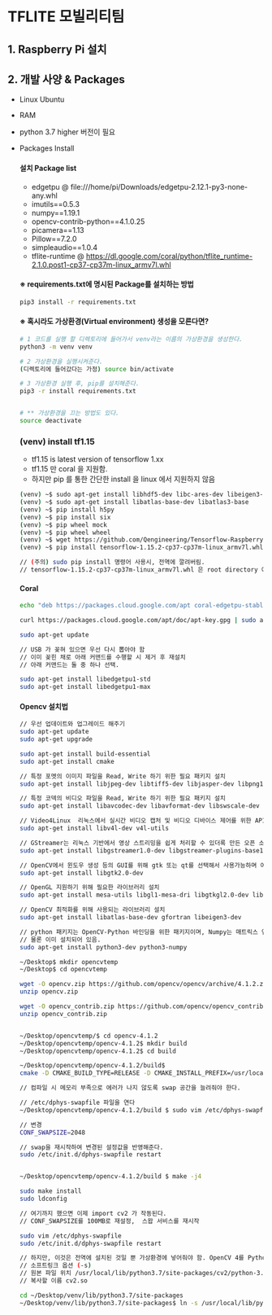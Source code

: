 # TFLITE 모빌리티팀



## 1. Raspberry Pi 설치





## 2. 개발 사양 & Packages

- Linux Ubuntu

- RAM

- python 3.7 higher 버전이 필요

- Packages Install

  #### 설치 Package list

  - edgetpu @ file:///home/pi/Downloads/edgetpu-2.12.1-py3-none-any.whl
  - imutils==0.5.3
  - numpy==1.19.1
  - opencv-contrib-python==4.1.0.25
  - picamera==1.13
  - Pillow==7.2.0
  - simpleaudio==1.0.4
  - tflite-runtime @ https://dl.google.com/coral/python/tflite_runtime-2.1.0.post1-cp37-cp37m-linux_armv7l.whl   

  #### ※ requirements.txt에 명시된 Package를 설치하는 방법



  ```bash
  pip3 install -r requirements.txt
  ```





  #### ※ 혹시라도 가상환경(Virtual environment) 생성을 모른다면?

  ```bash
  # 1 코드를 실행 할 디렉토리에 들어가서 venv라는 이름의 가상환경을 생성한다.
  python3 -m venv venv

  # 2 가상환경을 실행시켜준다.
  (디렉토리에 들어갔다는 가정) source bin/activate

  # 3 가상환경 실행 후, pip를 설치해준다.
  pip3 -r install requirements.txt


  # ** 가상환경을 끄는 방법도 있다.
  source deactivate

  ```

  ###   (venv) install tf1.15

  - tf1.15 is latest version of tensorflow 1.xx
  - tf1.15 만 coral 을 지원함.
  - 하지만 pip 를 통한 간단한 install 을 linux 에서 지원하지 않음

  ```bash
  (venv) ~$ sudo apt-get install libhdf5-dev libc-ares-dev libeigen3-dev
  (venv) ~$ sudo apt-get install libatlas-base-dev libatlas3-base
  (venv) ~$ pip install h5py
  (venv) ~$ pip install six
  (venv) ~$ pip wheel mock
  (venv) ~$ pip wheel wheel
  (venv) ~$ wget https://github.com/Qengineering/Tensorflow-Raspberry-Pi/raw/master/tensorflow-1.15.2-cp37-cp37m-linux_armv7l.whl
  (venv) ~$ pip install tensorflow-1.15.2-cp37-cp37m-linux_armv7l.whl

  // (주의) sudo pip install 명령어 사용시, 전역에 깔려버림.
  // tensorflow-1.15.2-cp37-cp37m-linux_armv7l.whl 은 root directory 에 다운로드 되어 있으므로 경로 주의할것.
  ```
  ####    Coral

  ```bash
  echo "deb https://packages.cloud.google.com/apt coral-edgetpu-stable main" | sudo tee /etc/apt/sources.list.d/coral-edgetpu.list

  curl https://packages.cloud.google.com/apt/doc/apt-key.gpg | sudo apt-key add -

  sudo apt-get update

  // USB 가 꽂혀 있으면 우선 다시 뽑아야 함
  // 이미 꽂힌 채로 아래 커맨드를 수행할 시 제거 후 재설치
  // 아래 커맨드는 둘 중 하나 선택.

  sudo apt-get install libedgetpu1-std
  sudo apt-get install libedgetpu1-max
  ```

  #### 		Opencv 설치법

  ```bash
  // 우선 업데이트와 업그레이드 해주기
  sudo apt-get update
  sudo apt-get upgrade

  sudo apt-get install build-essential
  sudo apt-get install cmake

  // 특정 포멧의 이미지 파일을 Read, Write 하기 위한 필요 패키지 설치
  sudo apt-get install libjpeg-dev libtiff5-dev libjasper-dev libpng12-dev

  // 특정 코덱의 비디오 파일을 Read, Write 하기 위한 필요 패키지 설치
  sudo apt-get install libavcodec-dev libavformat-dev libswscale-dev libxvidcore-dev libx264-dev libxine2-dev

  // Video4Linux  리눅스에서 실시간 비디오 캡처 및 비디오 디바이스 제어를 위한 API 패키지 설치
  sudo apt-get install libv4l-dev v4l-utils

  // GStreamer는 리눅스 기반에서 영상 스트리밍을 쉽게 처리할 수 있더록 만든 오픈 소스 프레임워크 이다.
  sudo apt-get install libgstreamer1.0-dev libgstreamer-plugins-base1.0-dev

  // OpenCV에서 윈도우 생성 등의 GUI를 위해 gtk 또는 qt를 선택해서 사용가능하며 여기서는 gtk2를 지정해준다.
  sudo apt-get install libgtk2.0-dev

  // OpenGL 지원하기 위해 필요한 라이브러리 설치
  sudo apt-get install mesa-utils libgl1-mesa-dri libgtkgl2.0-dev libgtkglext1-dev

  // OpenCV 최적화를 위해 사용되는 라이브러리 설치
  sudo apt-get install libatlas-base-dev gfortran libeigen3-dev

  // python 패키지는 OpenCV-Python 바인딩을 위한 패키지이며, Numpy는 매트릭스 연산등을 빠르게 처리할 수 있다.
  // 물론 이미 설치되어 있음.
  sudo apt-get install python3-dev python3-numpy

  ~/Desktop$ mkdir opencvtemp
  ~/Desktop$ cd opencvtemp

  wget -O opencv.zip https://github.com/opencv/opencv/archive/4.1.2.zip
  unzip opencv.zip

  wget -O opencv_contrib.zip https://github.com/opencv/opencv_contrib/archive/4.1.2.zip
  unzip opencv_contrib.zip


  ~/Desktop/opencvtemp/$ cd opencv-4.1.2
  ~/Desktop/opencvtemp/opencv-4.1.2$ mkdir build
  ~/Desktop/opencvtemp/opencv-4.1.2$ cd build

  ~/Desktop/opencvtemp/opencv-4.1.2/build$
  cmake -D CMAKE_BUILD_TYPE=RELEASE -D CMAKE_INSTALL_PREFIX=/usr/local  -D WITH_TBB=OFF -D WITH_IPP=OFF -D WITH_1394=OFF -D BUILD_WITH_DEBUG_INFO=OFF -D BUILD_DOCS=OFF -D INSTALL_C_EXAMPLES=ON -D INSTALL_PYTHON_EXAMPLES=ON -D BUILD_EXAMPLES=OFF -D BUILD_TESTS=OFF -D BUILD_PERF_TESTS=OFF -D ENABLE_NEON=ON -D ENABLE_VFPV3=ON -D WITH_QT=OFF -D WITH_GTK=ON -D WITH_OPENGL=ON -D OPENCV_ENABLE_NONFREE=ON -D OPENCV_EXTRA_MODULES_PATH=../../opencv_contrib-4.1.2/modules -D WITH_V4L=ON -D WITH_FFMPEG=ON -D WITH_XINE=ON -D ENABLE_PRECOMPILED_HEADERS=OFF -D BUILD_NEW_PYTHON_SUPPORT=ON -D OPENCV_GENERATE_PKGCONFIG=ON ../

  // 컴파일 시 메모리 부족으로 에러가 나지 않도록 swap 공간을 늘려줘야 한다.

  // /etc/dphys-swapfile 파일을 연다
  ~/Desktop/opencvtemp/opencv-4.1.2/build $ sudo vim /etc/dphys-swapfile

  // 변경
  CONF_SWAPSIZE=2048

  // swap을 재시작하여 변경된 설정값을 반영해준다.
  sudo /etc/init.d/dphys-swapfile restart


  ~/Desktop/opencvtemp/opencv-4.1.2/build $ make -j4

  sudo make install
  sudo ldconfig

  // 여기까지 했으면 이제 import cv2 가 작동된다.
  // CONF_SWAPSIZE를 100MB로 재설정,  스왑 서비스를 재시작

  sudo vim /etc/dphys-swapfile
  sudo /etc/init.d/dphys-swapfile restart

  // 하지만, 이것은 전역에 설치된 것일 뿐 가상환경에 넣어줘야 함. OpenCV 4를 Python 3 가상 환경에 복사(소프트링크)
  // 소프트링크 옵션 (-s)
  // 원본 파일 위치 /usr/local/lib/python3.7/site-packages/cv2/python-3.7/cv2.cpython-37m-arm-linux-gnueabihf.so
  // 복사할 이름 cv2.so

  cd ~/Desktop/venv/lib/python3.7/site-packages
  ~/Desktop/venv/lib/python3.7/site-packages$ ln -s /usr/local/lib/python3.7/dist-packages/cv2/python-3.7/cv2.cpython-37m-arm-linux-gnueabihf.so cv2.so
  ```
